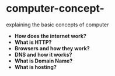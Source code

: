 # computer-concept-
explaining the basic concepts of computer

<ul>  
   <li><b>How does the internet work?<b></li>
   <li><b>What is HTTP?<b></li>
   <li><b>Browsers and how they work?</li><b>
    
   <li><b>DNS and how it works?<b></li>
   <li><b>What is Domain Name?<b></li>
   <li><b>What is hosting?<b></li>
</ul>
